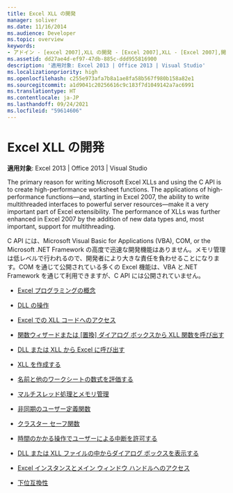 ```yaml
---
title: Excel XLL の開発
manager: soliver
ms.date: 11/16/2014
ms.audience: Developer
ms.topic: overview
keywords:
- アドイン - [excel 2007],XLL の開発 - [Excel 2007],XLL - [Excel 2007],開発
ms.assetid: dd27ae4d-ef97-47db-885c-ddd955816900
description: '適用対象: Excel 2013 | Office 2013 | Visual Studio'
ms.localizationpriority: high
ms.openlocfilehash: c255e973afa7b8a1ae8fa58b567f980b158a82e1
ms.sourcegitcommit: a1d9041c20256616c9c183f7d1049142a7ac6991
ms.translationtype: HT
ms.contentlocale: ja-JP
ms.lasthandoff: 09/24/2021
ms.locfileid: "59614606"
---
```

# <a name="developing-excel-xlls"></a>Excel XLL の開発

**適用対象**: Excel 2013 | Office 2013 | Visual Studio 
  
The primary reason for writing Microsoft Excel XLLs and using the C API is to create high-performance worksheet functions. The applications of high-performance functions—and, starting in Excel 2007, the ability to write multithreaded interfaces to powerful server resources—make it a very important part of Excel extensibility. The performance of XLLs was further enhanced in Excel 2007 by the addition of new data types and, most important, support for multithreading.
  
C API には、Microsoft Visual Basic for Applications (VBA), COM, or the Microsoft .NET Framework の高度で迅速な開発機能はありません。メモリ管理は低レベルで行われるので、開発者により大きな責任を負わせることになります。COM を通じて公開されている多くの Excel 機能は、VBA と.NET Framework を通じて利用できますが、C API には公開されていません。


- [Excel プログラミングの概念](excel-programming-concepts.md)
  
- [DLL の操作](working-with-dlls.md)
  
- [Excel での XLL コードへのアクセス](accessing-xll-code-in-excel.md)
  
- [関数ウィザードまたは [置換] ダイアログ ボックスから XLL 関数を呼び出す](how-to-call-xll-functions-from-the-function-wizard-or-replace-dialog-boxes.md)
  
- [DLL または XLL から Excel に呼び出す](calling-into-excel-from-the-dll-or-xll.md)
  
- [XLL を作成する](creating-xlls.md)
  
- [名前と他のワークシートの数式を評価する](evaluating-names-and-other-worksheet-formula-expressions.md)
  
- [マルチスレッド処理とメモリ管理](multithreading-and-memory-management.md)
  
- [非同期のユーザー定義関数](asynchronous-user-defined-functions.md)
  
- [クラスター セーフ関数](cluster-safe-functions.md)
  
- [時間のかかる操作でユーザーによる中断を許可する](permitting-user-breaks-in-lengthy-operations.md)
  
- [DLL または XLL ファイルの中からダイアログ ボックスを表示する](displaying-dialog-boxes-from-within-a-dll-or-xll.md)
  
- [Excel インスタンスとメイン ウィンドウ ハンドルへのアクセス](how-to-access-excel-instance-and-main-window-handles.md)
  
- [下位互換性](backward-compatibility.md)
  

